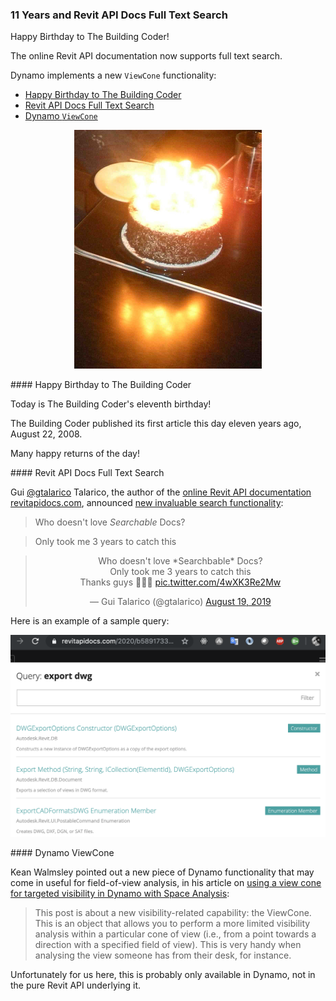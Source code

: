 <head>
<meta http-equiv="Content-Type" content="text/html; charset=utf-8">
<link rel="stylesheet" type="text/css" href="bc.css">
<script src="https://cdn.rawgit.com/google/code-prettify/master/loader/run_prettify.js" type="text/javascript"></script>
</head>

<!---

- Gui Talarico
@gtalarico
Who doesn't love *Searchbable* Docs?
Only took me 3 years to catch this
Thanks guys  🔎🤦‍♂️
https://twitter.com/gtalarico/status/1163345696038109184
<blockquote class="twitter-tweet"><p lang="en" dir="ltr">Who doesn&#39;t love *Searchbable* Docs?<br>Only took me 3 years to catch this<br>Thanks guys 🔎🤦‍♂️ <a href="https://t.co/4wXK3Re2Mw">pic.twitter.com/4wXK3Re2Mw</a></p>&mdash; Gui Talarico (@gtalarico) <a href="https://twitter.com/gtalarico/status/1163345696038109184?ref_src=twsrc%5Etfw">August 19, 2019</a></blockquote> <script async src="https://platform.twitter.com/widgets.js" charset="utf-8"></script>
  revit_api_docs_full_text_search.jpeg

twitter:

11 Years and Revit API Docs Full Text Search

Happy eleventh birthday to The Building Coder! The online Revit API documentation now supports full text search and Dynamo implements a new ViewCone functionality #RevitAPI @AutodeskForge @AutodeskRevit #bim #DynamoBim #ForgeDevCon http://bit.ly/apidocsearch

Happy Birthday to The Building Coder!
The online Revit API documentation now supports full text search.
Dynamo implements a new <code>ViewCone</code> functionality...

linkedin:


#bim #DynamoBim #ForgeDevCon #Revit #API #IFC #SDK #AI #VisualStudio #Autodesk #AEC #adsk

the [Revit API discussion forum](http://forums.autodesk.com/t5/revit-api-forum/bd-p/160) thread

<p style="font-size: 80%; font-style:italic"></p>

Dynamo Zero Touch CS#Node Element Wrapper

-->

### 11 Years and Revit API Docs Full Text Search

Happy Birthday to The Building Coder!

The online Revit API documentation now supports full text search.

Dynamo implements a new `ViewCone` functionality:

- [Happy Birthday to The Building Coder](#2)
- [Revit API Docs Full Text Search](#3)
- [Dynamo `ViewCone`](#4)

<center>
<img src="img/saikat_birthday_cake_cropped_550.jpg" alt="Birthday cake with candles" width="300">
</center>


####<a name="2"></a> Happy Birthday to The Building Coder

Today is The Building Coder's eleventh birthday!

The Building Coder published its first article this day eleven years ago, August 22, 2008.

Many happy returns of the day!



####<a name="3"></a> Revit API Docs Full Text Search

Gui [@gtalarico](https://twitter.com/gtalarico) Talarico, the author of
the [online Revit API documentation revitapidocs.com](https://www.revitapidocs.com),
announced [new invaluable search functionality](https://twitter.com/gtalarico/status/1163345696038109184):

> Who doesn't love *Searchable* Docs?

> Only took me 3 years to catch this

<center>
<blockquote class="twitter-tweet"><p lang="en" dir="ltr">Who doesn&#39;t love *Searchbable* Docs?<br>Only took me 3 years to catch this<br>Thanks guys 🔎🤦‍♂️ <a href="https://t.co/4wXK3Re2Mw">pic.twitter.com/4wXK3Re2Mw</a></p>&mdash; Gui Talarico (@gtalarico) <a href="https://twitter.com/gtalarico/status/1163345696038109184?ref_src=twsrc%5Etfw">August 19, 2019</a></blockquote> <script async src="https://platform.twitter.com/widgets.js" charset="utf-8"></script>
</center>

Here is an example of a sample query:

<center>
<img src="img/revitapidocs_search.png" alt="Revitapidocs full text search" width="550">
</center>

####<a name="4"></a> Dynamo ViewCone

Kean Walmsley pointed out a new piece of Dynamo functionality that may come in useful for field-of-view analysis, in his article 
on [using a view cone for targeted visibility in Dynamo with Space Analysis](https://www.keanw.com/2019/08/using-a-view-cone-for-targeted-visibility-in-dynamo-with-space-analysis.html):

> This post is about a new visibility-related capability: the ViewCone.
This is an object that allows you to perform a more limited visibility analysis within a particular cone of view (i.e., from a point towards a direction with a specified field of view).
This is very handy when analysing the view someone has from their desk, for instance.

Unfortunately for us here, this is probably only available in Dynamo, not in the pure Revit API underlying it.
